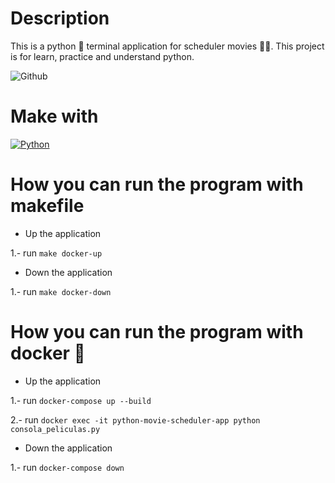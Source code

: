 # Description
This is a python 🐍 terminal application for scheduler movies 🎥🍿. This project is for learn, practice and understand python.

![Github](https://github.com/zearkiatos/python-movie-scheduler-app/actions/workflows/action.yml/badge.svg)

# Make with
[![Python](https://img.shields.io/badge/python-2b5b84?style=for-the-badge&logo=python&logoColor=white&labelColor=000000)]()

# How you can run the program with makefile
- Up the application

1.- run `make docker-up`

- Down the application

1.- run `make docker-down`

# How you can run the program with docker 🐳
- Up the application

1.- run `docker-compose up --build`

2.- run `docker exec -it python-movie-scheduler-app python consola_peliculas.py`

- Down the application

1.- run `docker-compose down`